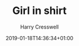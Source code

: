 ---
title: "Girl in shirt"
date: 2019-01-18T14:36:34+01:00
author: Harry Cresswell
draft: false
image: "v1548709265/mood/tumblr_op6dtpGpNd1woduf5o1_1280.jpg"
image_alt: "Girl in shirt"
image_ratio: "portrait"
layout: lightbox
---
